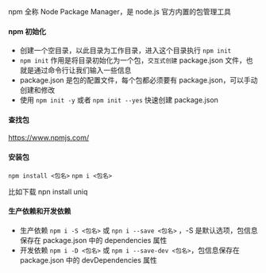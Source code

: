 npm 全称 Node Package Manager，是 node.js 官方内置的包管理工具

#### npm 初始化
- 创建一个空目录，以此目录为工作目录，进入这个目录执行 `npm init`
- `npm init` 作用是将目录初始化为一个包，`交互式创建` package.json 文件，也就是通过命令行让我们输入一些信息
- package.json 是包的配置文件，每个包都必须要有 package.json，可以手动创建和修改
- 使用 `npm init -y` 或者 `npm init --yes` 快速创建 package.json

#### 查找包
https://www.npmjs.com/

#### 安装包
`npm install <包名>`
`npm i <包名>`

比如下载 npn install uniq

#### 生产依赖和开发依赖
- 生产依赖 `npm i -S <包名>` 或 `npn i --save <包名>` ，-S 是默认选项，包信息保存在 package.json 中的 dependencies 属性
- 开发依赖 `npm i -D <包名>` 或 `npm i --save-dev <包名>`，包信息保存在 package.json 中的 devDependencies 属性